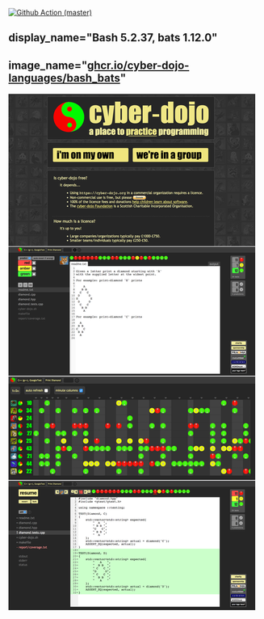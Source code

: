 [![Github Action (master)](https://github.com/cyber-dojo-languages/bash-bats/actions/workflows/main.yml/badge.svg)](https://github.com/cyber-dojo-languages/bash-bats/actions)

## display_name="Bash 5.2.37, bats 1.12.0"
## image_name="[ghcr.io/cyber-dojo-languages/bash_bats](https://ghcr.io/cyber-dojo-languages/bash_bats)"

![cyber-dojo.org home page](https://github.com/cyber-dojo/cyber-dojo/blob/master/shared/home_page_snapshot.png)